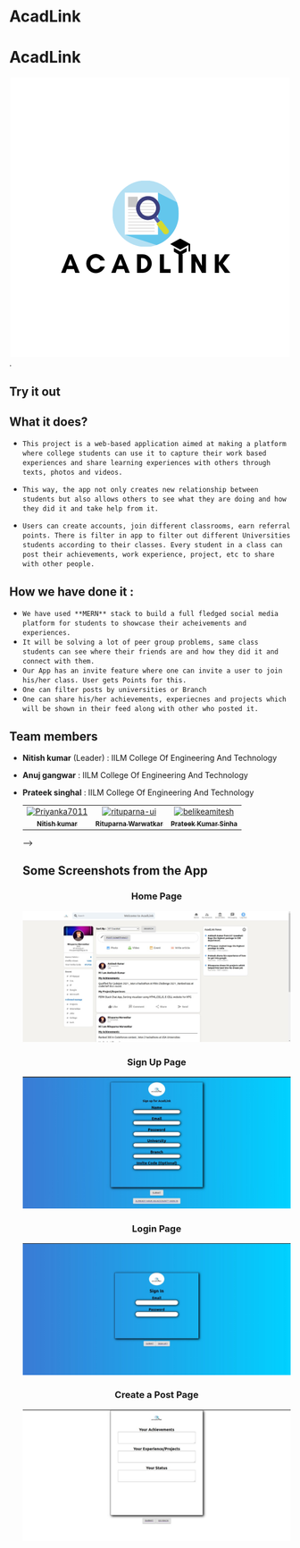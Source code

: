 # AcadLink
 # AcadLink

<div align="center">
 <img width:"30px" height: "30xp" src="./logo.png" alt="logo">
 </div>.

## Try it out

<!--https://acadlink.netlify.app/-->

## What it does?

* `This project is a web-based application aimed at making a platform where college students can use it to capture their work based experiences and share learning experiences with others through texts, photos and videos.`

* `This way, the app not only creates new relationship between students but also allows others to see what they are doing and how they did it and take help from it.`

* `Users can create accounts, join different classrooms, earn referral points. There is filter in app to filter out different Universities students according to their classes. Every student in a class can post their achievements, work experience, project, etc to share with other people.`

## How we have done it :

- `We have used **MERN** stack to build a full fledged social media platform for students to showcase their acheivements and experiences.`
- `It will be solving a lot of peer group problems, same class students can see where their friends are and how they did it and connect with them.`
- `Our App has an invite feature where one can invite a user to join his/her class. User gets Points for this.`
- `One can filter posts by universities or Branch`
- `One can share his/her achievements, experiecnes and projects which will be shown in their feed along with other who posted it.`

## Team members
- **Nitish kumar** (Leader)   : IILM College Of Engineering And Technology
- **Anuj gangwar**     : IILM College Of Engineering And Technology
- **Prateek singhal**      : IILM College Of Engineering And Technology

  <!--### Contributors :
<!-- readme: contributors -start -->
<table>
<tr>
    <td align="center">
        <a href="https://github.com/starnik007">
            <img src="https://avatars.githubusercontent.com/u/56907437?v=4" width="100;" alt="Priyanka7011"/>
            <br />
            <sub><b>Nitish kumar</b></sub>
        </a>
  </td>
    <td align="center">
        <a href="https://github.com/rituparna-ui">
            <img src="https://avatars.githubusercontent.com/u/54203587?v=4" width="100;" alt="rituparna-ui"/>
            <br />
            <sub><b>Rituparna Warwatkar</b></sub>
        </a>
    </td>
    <td align="center">
        <a href="https://github.com/prateek-sinha01">
            <img src="https://avatars.githubusercontent.com/u/82904361?v=4" width="100;" alt="belikeamitesh"/>
            <br />
            <sub><b>Prateek Kumar Sinha</b></sub>
        </a>
    </td></tr>
</table>-->
<!-- readme: contributors -end -->

## Some Screenshots from the App
<div align="center">
 <h3>Home Page </h3>
 <img width:"30px" height: "30xp" src="./home.jpeg" alt="logo">
 </div>
 <div align="center">
 <h3>Sign Up Page </h3>
 <img width:"30px" height: "30xp" src="./signup.jpeg" alt="logo">
 </div>
 <div align="center">
 <h3>Login Page </h3>
 <img width:"30px" height: "30xp" src="./login.jpeg" alt="logo">
 </div>
 <div align="center">
 <h3>Create a Post Page </h3>
 <img width:"30px" height: "30xp" src="./post.jpeg" alt="logo">
 </div>
